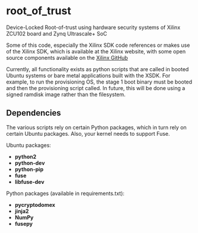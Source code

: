# root_of_trust
Device-Locked Root-of-trust using hardware security systems of Xilinx ZCU102 board and Zynq Ultrascale+ SoC

Some of this code, especially the Xilinx SDK code references or makes use of the Xilinx SDK, which is available at the 
Xilinx website, with some open source components available on the [Xilinx GitHub](https://github.com/Xilinx/embeddedsw)

Currently, all functionality exists as python scripts that are called in booted Ubuntu systems or bare metal applications
built with the XSDK. For example, to run the provisioning OS, the stage 1 boot binary must be booted and then the provisioning
script called. In future, this will be done using a signed ramdisk image rather than the filesystem.

## Dependencies
The various scripts rely on certain Python packages, which in turn rely on certain Ubuntu packages. Also, your kernel needs to support Fuse.

Ubuntu packages:
- **python2**
- **python-dev**
- **python-pip**
- **fuse**
- **libfuse-dev**

Python packages (available in requirements.txt):
- **pycryptodomex**
- **jinja2**
- **NumPy**
- **fusepy**
